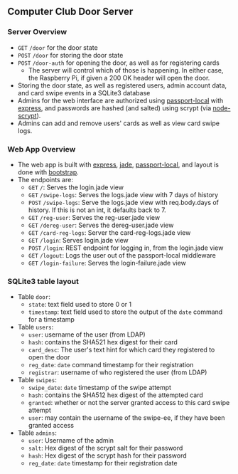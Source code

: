 Computer Club Door Server
-------------------------

### Server Overview
- ```GET``` ```/door``` for the door state
- ```POST``` ```/door``` for storing the door state
- ```POST``` ```/door-auth``` for opening the door, as well as for registering cards
  - The server will control which of those is happening. In either case, the Raspberry Pi, if given a 200 OK header will open the door.
- Storing the door state, as well as registered users, admin account data, and card swipe events in a SQLite3 database
- Admins for the web interface are authorized using [passport-local](https://github.com/jaredhanson/passport-local) with [express](https://github.com/strongloop/express), and passwords are hashed (and salted) using scrypt (via [node-scrypt](https://github.com/barrysteyn/node-scrypt)).
- Admins can add and remove users' cards as well as view card swipe logs.

### Web App Overview
- The web app is built with [express](https://github.com/strongloop/express), [jade](https://github.com/jadejs/jade), [passport-local](https://github.com/jaredhanson/passport-local), and layout is done with [bootstrap](https://github.com/twbs/bootstrap).
- The endpoints are:
  - ```GET``` ```/```: Serves the login.jade view
  - ```GET``` ```/swipe-logs```: Serves the logs.jade view with 7 days of history
  - ```POST``` ```/swipe-logs```: Serve the logs.jade view with req.body.days of history. If this is not an int, it defaults back to 7.
  - ```GET``` ```/reg-user```: Serves the reg-user.jade view
  - ```GET``` ```/dereg-user```: Serves the dereg-user.jade view
  - ```GET``` ```/card-reg-logs```: Server the card-reg-logs.jade view
  - ```GET``` ```/login```: Serves login.jade view
  - ```POST``` ```/login```: REST endpoint for logging in, from the login.jade view
  - ```GET``` ```/logout```: Logs the user out of the passport-local middleware
  - ```GET``` ```/login-failure```: Serves the login-failure.jade view


### SQLite3 table layout
- Table ```door```:
  - ```state```: text field used to store 0 or 1
  - ```timestamp```: text field used to store the output of the ```date``` command for a timestamp
- Table ```users```:
  - ```user```: username of the user (from LDAP)
  - ```hash```: contains the SHA521 hex digest for their card
  - ```card_desc```: The user's text hint for which card they registered to open the door
  - ```reg_date```: ```date``` command timestamp for their registration
  - ```registrar```: username of who registered the user (from LDAP)
- Table ```swipes```:
  - ```swipe_date```: ```date``` timestamp of the swipe attempt
  - ```hash```: contains the SHA512 hex digest of the attempted card
  - ```granted```: whether or not the server granted access to this card swipe attempt
  - ```user```: may contain the username of the swipe-ee, if they have been granted access
- Table ```admins```:
  - ```user```: Username of the admin
  - ```salt```: Hex digest of the scrypt salt for their password
  - ```hash```: Hex digest of the scrypt hash for their password
  - ```reg_date```: ```date``` timestamp for their registration date